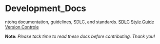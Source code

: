 # Development_Docs
ntohq documentation, guidelines, SDLC, and standards.
[SDLC](./SDLC.md)
[Style Guide](./StyleGuide.md)
[Version Controle](./VersionControle.md)

**Note:** *Please tack time to read these docs before contributing. Thank you!*